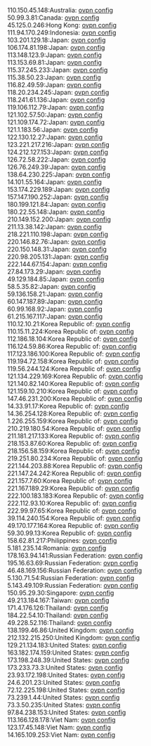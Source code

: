 110.150.45.148:Australia: [ovpn config](vpn/110_150_45_148.ovpn)  
50.99.3.81:Canada: [ovpn config](vpn/50_99_3_81.ovpn)  
45.125.0.246:Hong Kong: [ovpn config](vpn/45_125_0_246.ovpn)  
111.94.170.249:Indonesia: [ovpn config](vpn/111_94_170_249.ovpn)  
103.201.129.18:Japan: [ovpn config](vpn/103_201_129_18.ovpn)  
106.174.81.198:Japan: [ovpn config](vpn/106_174_81_198.ovpn)  
113.148.123.9:Japan: [ovpn config](vpn/113_148_123_9.ovpn)  
113.153.69.81:Japan: [ovpn config](vpn/113_153_69_81.ovpn)  
115.37.245.233:Japan: [ovpn config](vpn/115_37_245_233.ovpn)  
115.38.50.23:Japan: [ovpn config](vpn/115_38_50_23.ovpn)  
116.82.49.59:Japan: [ovpn config](vpn/116_82_49_59.ovpn)  
118.20.234.245:Japan: [ovpn config](vpn/118_20_234_245.ovpn)  
118.241.61.136:Japan: [ovpn config](vpn/118_241_61_136.ovpn)  
119.106.112.79:Japan: [ovpn config](vpn/119_106_112_79.ovpn)  
121.102.57.50:Japan: [ovpn config](vpn/121_102_57_50.ovpn)  
121.109.174.72:Japan: [ovpn config](vpn/121_109_174_72.ovpn)  
121.1.183.56:Japan: [ovpn config](vpn/121_1_183_56.ovpn)  
122.130.12.27:Japan: [ovpn config](vpn/122_130_12_27.ovpn)  
123.221.217.216:Japan: [ovpn config](vpn/123_221_217_216.ovpn)  
124.212.127.153:Japan: [ovpn config](vpn/124_212_127_153.ovpn)  
126.72.58.222:Japan: [ovpn config](vpn/126_72_58_222.ovpn)  
126.76.249.39:Japan: [ovpn config](vpn/126_76_249_39.ovpn)  
138.64.230.225:Japan: [ovpn config](vpn/138_64_230_225.ovpn)  
14.101.55.164:Japan: [ovpn config](vpn/14_101_55_164.ovpn)  
153.174.229.189:Japan: [ovpn config](vpn/153_174_229_189.ovpn)  
157.147.190.252:Japan: [ovpn config](vpn/157_147_190_252.ovpn)  
180.199.121.84:Japan: [ovpn config](vpn/180_199_121_84.ovpn)  
180.22.55.148:Japan: [ovpn config](vpn/180_22_55_148.ovpn)  
210.149.152.200:Japan: [ovpn config](vpn/210_149_152_200.ovpn)  
211.13.38.142:Japan: [ovpn config](vpn/211_13_38_142.ovpn)  
218.221.110.198:Japan: [ovpn config](vpn/218_221_110_198.ovpn)  
220.146.82.76:Japan: [ovpn config](vpn/220_146_82_76.ovpn)  
220.150.148.31:Japan: [ovpn config](vpn/220_150_148_31.ovpn)  
220.98.205.131:Japan: [ovpn config](vpn/220_98_205_131.ovpn)  
222.144.67.154:Japan: [ovpn config](vpn/222_144_67_154.ovpn)  
27.84.173.29:Japan: [ovpn config](vpn/27_84_173_29.ovpn)  
49.129.184.85:Japan: [ovpn config](vpn/49_129_184_85.ovpn)  
58.5.35.82:Japan: [ovpn config](vpn/58_5_35_82.ovpn)  
59.136.158.21:Japan: [ovpn config](vpn/59_136_158_21.ovpn)  
60.147.187.89:Japan: [ovpn config](vpn/60_147_187_89.ovpn)  
60.99.168.92:Japan: [ovpn config](vpn/60_99_168_92.ovpn)  
61.215.167.117:Japan: [ovpn config](vpn/61_215_167_117.ovpn)  
110.12.10.21:Korea Republic of: [ovpn config](vpn/110_12_10_21.ovpn)  
110.15.11.224:Korea Republic of: [ovpn config](vpn/110_15_11_224.ovpn)  
112.186.18.104:Korea Republic of: [ovpn config](vpn/112_186_18_104.ovpn)  
116.124.59.86:Korea Republic of: [ovpn config](vpn/116_124_59_86.ovpn)  
117.123.186.100:Korea Republic of: [ovpn config](vpn/117_123_186_100.ovpn)  
119.194.72.158:Korea Republic of: [ovpn config](vpn/119_194_72_158.ovpn)  
119.56.244.124:Korea Republic of: [ovpn config](vpn/119_56_244_124.ovpn)  
121.134.229.169:Korea Republic of: [ovpn config](vpn/121_134_229_169.ovpn)  
121.140.82.140:Korea Republic of: [ovpn config](vpn/121_140_82_140.ovpn)  
121.159.10.210:Korea Republic of: [ovpn config](vpn/121_159_10_210.ovpn)  
147.46.231.200:Korea Republic of: [ovpn config](vpn/147_46_231_200.ovpn)  
14.33.91.17:Korea Republic of: [ovpn config](vpn/14_33_91_17.ovpn)  
14.36.254.128:Korea Republic of: [ovpn config](vpn/14_36_254_128.ovpn)  
1.226.255.159:Korea Republic of: [ovpn config](vpn/1_226_255_159.ovpn)  
210.219.180.54:Korea Republic of: [ovpn config](vpn/210_219_180_54.ovpn)  
211.181.217.133:Korea Republic of: [ovpn config](vpn/211_181_217_133.ovpn)  
218.153.87.60:Korea Republic of: [ovpn config](vpn/218_153_87_60.ovpn)  
218.156.58.159:Korea Republic of: [ovpn config](vpn/218_156_58_159.ovpn)  
219.251.80.234:Korea Republic of: [ovpn config](vpn/219_251_80_234.ovpn)  
221.144.203.88:Korea Republic of: [ovpn config](vpn/221_144_203_88.ovpn)  
221.147.24.242:Korea Republic of: [ovpn config](vpn/221_147_24_242.ovpn)  
221.157.7.60:Korea Republic of: [ovpn config](vpn/221_157_7_60.ovpn)  
221.167.189.29:Korea Republic of: [ovpn config](vpn/221_167_189_29.ovpn)  
222.100.183.183:Korea Republic of: [ovpn config](vpn/222_100_183_183.ovpn)  
222.112.93.10:Korea Republic of: [ovpn config](vpn/222_112_93_10.ovpn)  
222.99.97.65:Korea Republic of: [ovpn config](vpn/222_99_97_65.ovpn)  
39.114.240.154:Korea Republic of: [ovpn config](vpn/39_114_240_154.ovpn)  
49.170.177.164:Korea Republic of: [ovpn config](vpn/49_170_177_164.ovpn)  
59.30.99.13:Korea Republic of: [ovpn config](vpn/59_30_99_13.ovpn)  
158.62.81.217:Philippines: [ovpn config](vpn/158_62_81_217.ovpn)  
5.181.235.14:Romania: [ovpn config](vpn/5_181_235_14.ovpn)  
178.163.94.141:Russian Federation: [ovpn config](vpn/178_163_94_141.ovpn)  
195.16.63.69:Russian Federation: [ovpn config](vpn/195_16_63_69.ovpn)  
46.48.169.156:Russian Federation: [ovpn config](vpn/46_48_169_156.ovpn)  
5.130.71.54:Russian Federation: [ovpn config](vpn/5_130_71_54.ovpn)  
5.143.49.109:Russian Federation: [ovpn config](vpn/5_143_49_109.ovpn)  
150.95.29.30:Singapore: [ovpn config](vpn/150_95_29_30.ovpn)  
49.213.184.167:Taiwan: [ovpn config](vpn/49_213_184_167.ovpn)  
171.4.176.126:Thailand: [ovpn config](vpn/171_4_176_126.ovpn)  
184.22.54.10:Thailand: [ovpn config](vpn/184_22_54_10.ovpn)  
49.228.52.116:Thailand: [ovpn config](vpn/49_228_52_116.ovpn)  
138.199.46.86:United Kingdom: [ovpn config](vpn/138_199_46_86.ovpn)  
212.132.215.250:United Kingdom: [ovpn config](vpn/212_132_215_250.ovpn)  
129.21.134.183:United States: [ovpn config](vpn/129_21_134_183.ovpn)  
163.182.174.159:United States: [ovpn config](vpn/163_182_174_159.ovpn)  
173.198.248.39:United States: [ovpn config](vpn/173_198_248_39.ovpn)  
173.233.73.3:United States: [ovpn config](vpn/173_233_73_3.ovpn)  
23.93.172.198:United States: [ovpn config](vpn/23_93_172_198.ovpn)  
24.6.201.23:United States: [ovpn config](vpn/24_6_201_23.ovpn)  
72.12.225.198:United States: [ovpn config](vpn/72_12_225_198.ovpn)  
73.239.1.44:United States: [ovpn config](vpn/73_239_1_44.ovpn)  
73.3.50.235:United States: [ovpn config](vpn/73_3_50_235.ovpn)  
97.84.238.153:United States: [ovpn config](vpn/97_84_238_153.ovpn)  
113.166.128.178:Viet Nam: [ovpn config](vpn/113_166_128_178.ovpn)  
123.17.45.148:Viet Nam: [ovpn config](vpn/123_17_45_148.ovpn)  
14.165.109.253:Viet Nam: [ovpn config](vpn/14_165_109_253.ovpn)  
